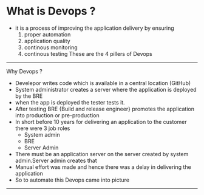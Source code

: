 # What is Devops ?
* it is a  process of improving the application delivery by ensuring 
    1) proper automation
    2) application quality
    3) continous monitoring
    4) continous testing
These are the 4 pillers of Devops
---
Why Devops ?

* Develepor writes code which is available in a central location (GitHub) 
* System administrator creates a server where the application is deployed by the BRE
* when the app is deployed the tester tests it.
* After testing BRE {Build and release engineer} promotes the application into production or pre-production
* In short before 10 years for delivering an application to the  customer there were 3 job roles
    * System admin
    * BRE
    * Server Admin
* There must be an application server on the server created by system admin.Server admin creates that
* Manual effort was made and hence there was a delay in delivering the application
* So to automate this Devops came into picture
---
